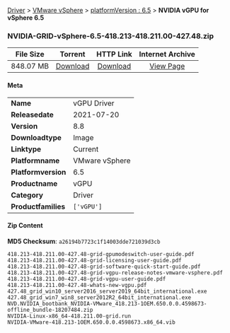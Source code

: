 
[Driver](/README.md)  >  [VMware vSphere](/index/Driver/VMware_vSphere.md)  >  [platformVersion : 6.5](/index/Driver/VMware_vSphere/6.5.md)  >  **NVIDIA vGPU for vSphere 6.5**


### NVIDIA-GRID-vSphere-6.5-418.213-418.211.00-427.48.zip

| **File Size** | **Torrent**  | **HTTP Link** | **Internet Archive** |
|:-------------:|:------------:|:-------------:|:--------------------:|
| 848.07 MB |  [Download](https://archive.org/download/nvgpu_NVIDIA-GRID-vSphere-6.5-418.213-418.211.00-427.48.zip_w2fcydko/nvgpu_NVIDIA-GRID-vSphere-6.5-418.213-418.211.00-427.48.zip_w2fcydko_archive.torrent)       | [Download](https://archive.org/compress/nvgpu_NVIDIA-GRID-vSphere-6.5-418.213-418.211.00-427.48.zip_w2fcydko) | [View Page](https://archive.org/details/nvgpu_NVIDIA-GRID-vSphere-6.5-418.213-418.211.00-427.48.zip_w2fcydko)       |

#### Meta

<table>
<tr><td><strong>Name</strong></td><td>vGPU Driver</td></tr>
<tr><td><strong>Releasedate</strong></td><td>2021-07-20</td></tr>
<tr><td><strong>Version</strong></td><td>8.8</td></tr>
<tr><td><strong>Downloadtype</strong></td><td>Image</td></tr>
<tr><td><strong>Linktype</strong></td><td>Current</td></tr>
<tr><td><strong>Platformname</strong></td><td>VMware vSphere</td></tr>
<tr><td><strong>Platformversion</strong></td><td>6.5</td></tr>
<tr><td><strong>Productname</strong></td><td>vGPU</td></tr>
<tr><td><strong>Category</strong></td><td>Driver</td></tr>
<tr><td><strong>Productfamilies</strong></td><td><code>['vGPU']</code></td></tr>
</table>

#### Zip Content

**MD5 Checksum**: `a26194b7723c1f14003dde721039d3cb`

```text
418.213-418.211.00-427.48-grid-gpumodeswitch-user-guide.pdf
418.213-418.211.00-427.48-grid-licensing-user-guide.pdf
418.213-418.211.00-427.48-grid-software-quick-start-guide.pdf
418.213-418.211.00-427.48-grid-vgpu-release-notes-vmware-vsphere.pdf
418.213-418.211.00-427.48-grid-vgpu-user-guide.pdf
418.213-418.211.00-427.48-whats-new-vgpu.pdf
427.48_grid_win10_server2016_server2019_64bit_international.exe
427.48_grid_win7_win8_server2012R2_64bit_international.exe
NVD.NVIDIA_bootbank_NVIDIA-VMware_418.213-1OEM.650.0.0.4598673-offline_bundle-18207484.zip
NVIDIA-Linux-x86_64-418.211.00-grid.run
NVIDIA-VMware-418.213-1OEM.650.0.0.4598673.x86_64.vib
```